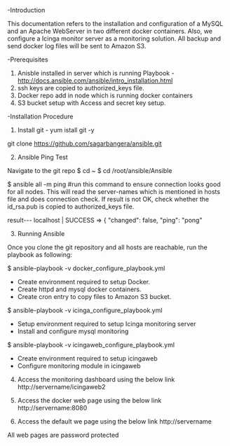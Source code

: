 

-Introduction

This documentation refers to the installation and configuration of a MySQL and an
Apache WebServer in two different docker containers. Also, we configure a Icinga monitor server as a monitoring solution.
All backup and send docker log files will be sent to Amazon S3.


-Prerequisites

1. Anisble installed in server which is running Playbook - http://docs.ansible.com/ansible/intro_installation.html
2. ssh keys are copied to authorized_keys file.
3. Docker repo add in node which is running docker containers
4. S3 bucket setup with Access and secret key setup.


-Installation Procedure

1. Install git - yum istall git -y

git clone https://github.com/sagarbangera/ansible.git


2. Ansible Ping Test

Navigate to the git repo
$ cd ~
$ cd /root/ansible/Ansible

$ ansible all -m ping #run this command to ensure connection looks good for all nodes.
This will read the server-names which is mentioned in hosts file and does connection  check.
If result is not OK, check whether the id_rsa.pub is copied to authorized_keys file.

result---
localhost | SUCCESS => {
    "changed": false,
    "ping": "pong"

3. Running Ansible

Once you clone the git repository and all hosts are reachable, run the playbook as following:

$ ansible-playbook -v docker_configure_playbook.yml

   - Create environment required to setup Docker.
   - Create httpd and mysql docker containers.
   - Create cron entry to copy files to Amazon S3 bucket.

$ ansible-playbook -v icinga_configure_playbook.yml

   - Setup environment required to setup Icinga monitoring server
   - Install and configure mysql monitoring

$ ansible-playbook -v icingaweb_configure_playbook.yml

   - Create environment required to setup icingaweb
   - Configure monitoring module in icingaweb

4. Access the monitoring dashboard using the below link
http://servername/icingaweb2

5. Access the docker web page using the below link
http://servername:8080

6. Access the default we page using the below link
http://servername

All web pages are password protected
